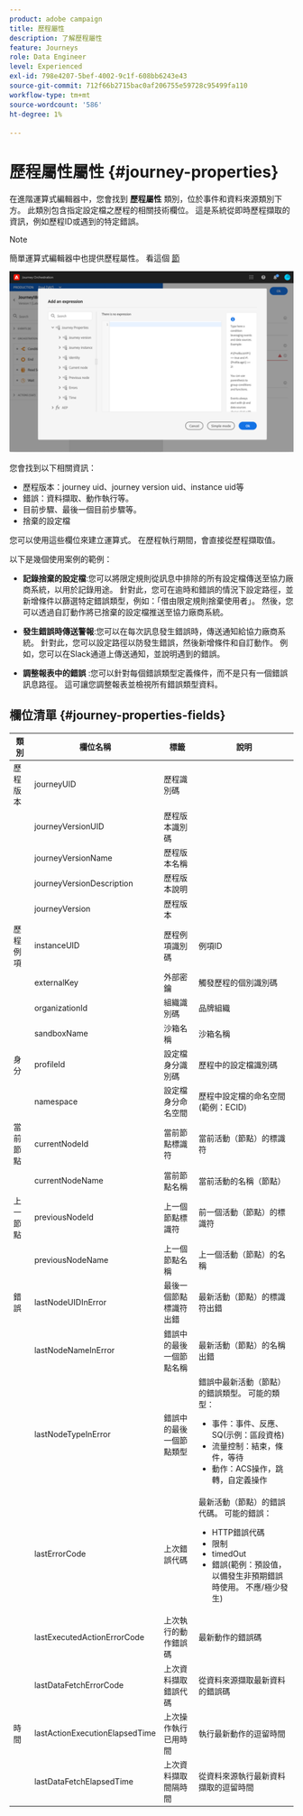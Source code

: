 ```yaml
---
product: adobe campaign
title: 歷程屬性
description: 了解歷程屬性
feature: Journeys
role: Data Engineer
level: Experienced
exl-id: 798e4207-5bef-4002-9c1f-608bb6243e43
source-git-commit: 712f66b2715bac0af206755e59728c95499fa110
workflow-type: tm+mt
source-wordcount: '586'
ht-degree: 1%

---
```


# 歷程屬性屬性 {#journey-properties}

在進階運算式編輯器中，您會找到 **歷程屬性** 類別，位於事件和資料來源類別下方。 此類別包含指定設定檔之歷程的相關技術欄位。 這是系統從即時歷程擷取的資訊，例如歷程ID或遇到的特定錯誤。

>[!NOTE]
>
>簡單運算式編輯器中也提供歷程屬性。 看這個 [節](../building-journeys/condition-activity.md#about_condition)

![](../assets/journey-properties.png)

您會找到以下相關資訊：

* 歷程版本：journey uid、journey version uid、instance uid等
* 錯誤：資料擷取、動作執行等。
* 目前步驟、最後一個目前步驟等。
* 捨棄的設定檔

您可以使用這些欄位來建立運算式。 在歷程執行期間，會直接從歷程擷取值。

以下是幾個使用案例的範例：

* **記錄捨棄的設定檔**:您可以將限定規則從訊息中排除的所有設定檔傳送至協力廠商系統，以用於記錄用途。 針對此，您可在逾時和錯誤的情況下設定路徑，並新增條件以篩選特定錯誤類型，例如：「借由限定規則捨棄使用者」。 然後，您可以透過自訂動作將已捨棄的設定檔推送至協力廠商系統。

* **發生錯誤時傳送警報**:您可以在每次訊息發生錯誤時，傳送通知給協力廠商系統。 針對此，您可以設定路徑以防發生錯誤，然後新增條件和自訂動作。 例如，您可以在Slack通道上傳送通知，並說明遇到的錯誤。

* **調整報表中的錯誤** :您可以針對每個錯誤類型定義條件，而不是只有一個錯誤訊息路徑。 這可讓您調整報表並檢視所有錯誤類型資料。

## 欄位清單 {#journey-properties-fields}

| 類別 | 欄位名稱 | 標籤 | 說明 |
|---|---|---|------------|
| 歷程版本 | journeyUID | 歷程識別碼 |  |
|  | journeyVersionUID | 歷程版本識別碼 |  |
|  | journeyVersionName | 歷程版本名稱 |  |
|  | journeyVersionDescription | 歷程版本說明 |  |
|  | journeyVersion | 歷程版本 |  |
| 歷程例項 | instanceUID | 歷程例項識別碼 | 例項ID |
|  | externalKey | 外部密鑰 | 觸發歷程的個別識別碼 |
|  | organizationId | 組織識別碼 | 品牌組織 |
|  | sandboxName | 沙箱名稱 | 沙箱名稱 |
| 身分 | profileId | 設定檔身分識別碼 | 歷程中的設定檔識別碼 |
|  | namespace | 設定檔身分命名空間 | 歷程中設定檔的命名空間(範例：ECID) |
| 當前節點 | currentNodeId | 當前節點標識符 | 當前活動（節點）的標識符 |
|  | currentNodeName | 當前節點名稱 | 當前活動的名稱（節點） |
| 上一節點 | previousNodeId | 上一個節點標識符 | 前一個活動（節點）的標識符 |
|  | previousNodeName | 上一個節點名稱 | 上一個活動（節點）的名稱 |
| 錯誤 | lastNodeUIDInError | 最後一個節點標識符出錯 | 最新活動（節點）的標識符出錯 |
|  | lastNodeNameInError | 錯誤中的最後一個節點名稱 | 最新活動（節點）的名稱出錯 |
|  | lastNodeTypeInError | 錯誤中的最後一個節點類型 | 錯誤中最新活動（節點）的錯誤類型。 可能的類型：<ul><li>事件：事件、反應、SQ(示例：區段資格)</li><li>流量控制：結束，條件，等待</li><li>動作：ACS操作，跳轉，自定義操作</li></ul> |
|  | lastErrorCode | 上次錯誤代碼 | 最新活動（節點）的錯誤代碼。 可能的錯誤： <ul><li>HTTP錯誤代碼</li><li>限制</li><li>timedOut</li><li>錯誤(範例：預設值，以備發生非預期錯誤時使用。 不應/極少發生)</li></ul> |
|  | lastExecutedActionErrorCode | 上次執行的動作錯誤碼 | 最新動作的錯誤碼 |
|  | lastDataFetchErrorCode | 上次資料擷取錯誤代碼 | 從資料來源擷取最新資料的錯誤碼 |
| 時間 | lastActionExecutionElapsedTime | 上次操作執行已用時間 | 執行最新動作的逗留時間 |
|  | lastDataFetchElapsedTime | 上次資料擷取間隔時間 | 從資料來源執行最新資料擷取的逗留時間 |
